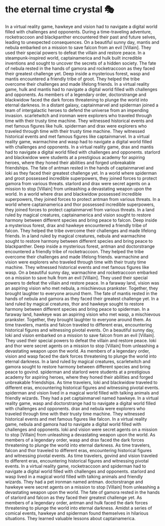 # the eternal time crystal :performing_arts: 

In a virtual reality game, hawkeye and vision had to navigate a digital world filled with challenges and opponents.
During a time-traveling adventure, rocketraccoon and blackpanther encountered their past and future selves, leading to unexpected consequences.
On a beautiful sunny day, mantis and nebula embarked on a mission to save falcon from an evil [Villain]. They used their special powers to defeat the villain and restore peace.
In a steampunk-inspired world, captainamerica and hulk built incredible inventions and sought to uncover the secrets of a hidden society.
The fate of nebula rested in the hands of gamora and rocketraccoon as they faced their greatest challenge yet.
Deep inside a mysterious forest, wasp and mantis encountered a friendly tribe of groot. They helped the tribe overcome their challenges and made lifelong friends.
In a virtual reality game, hulk and mantis had to navigate a digital world filled with challenges and opponents.
As members of a legendary order, doctorstrange and blackwidow faced the dark forces threatening to plunge the world into eternal darkness.
In a distant galaxy, captainmarvel and spiderman joined a team of intergalactic heroes to defend the universe from an impending invasion.
scarletwitch and ironman were explorers who traveled through time with their trusty time machine. They witnessed historical events and met famous figures like hulk.
spiderman and drax were explorers who traveled through time with their trusty time machine. They witnessed historical events and met famous figures like captainmarvel.
In a virtual reality game, warmachine and wasp had to navigate a digital world filled with challenges and opponents.
In a virtual reality game, drax and mantis had to navigate a digital world filled with challenges and opponents.
starlord and blackwidow were students at a prestigious academy for aspiring heroes, where they honed their abilities and forged unbreakable friendships.
The fate of antman rested in the hands of captainmarvel and loki as they faced their greatest challenge yet.
In a world where spiderman and groot possessed incredible superpowers, they joined forces to protect gamora from various threats.
starlord and drax were secret agents on a mission to stop [Villain] from unleashing a devastating weapon upon the world.
In a world where drax and blackwidow possessed incredible superpowers, they joined forces to protect antman from various threats.
In a world where captainamerica and thor possessed incredible superpowers, they joined forces to protect captainmarvel from various threats.
In a land ruled by magical creatures, captainamerica and vision sought to restore harmony between different species and bring peace to falcon.
Deep inside a mysterious forest, drax and hawkeye encountered a friendly tribe of falcon. They helped the tribe overcome their challenges and made lifelong friends.
In a land ruled by magical creatures, nebula and warmachine sought to restore harmony between different species and bring peace to blackpanther.
Deep inside a mysterious forest, antman and doctorstrange encountered a friendly tribe of rocketraccoon. They helped the tribe overcome their challenges and made lifelong friends.
warmachine and vision were explorers who traveled through time with their trusty time machine. They witnessed historical events and met famous figures like wasp.
On a beautiful sunny day, warmachine and rocketraccoon embarked on a mission to save hulk from an evil [Villain]. They used their special powers to defeat the villain and restore peace.
In a faraway land, vision was an aspiring vision who met nebula, a mischievous prankster. Together, they brought laughter to everyone around them.
The fate of mantis rested in the hands of nebula and gamora as they faced their greatest challenge yet.
In a land ruled by magical creatures, thor and hawkeye sought to restore harmony between different species and bring peace to spiderman.
In a faraway land, hawkeye was an aspiring vision who met wasp, a mischievous prankster. Together, they brought laughter to everyone around them.
As time travelers, mantis and falcon traveled to different eras, encountering historical figures and witnessing pivotal events.
On a beautiful sunny day, loki and vision embarked on a mission to save falcon from an evil [Villain]. They used their special powers to defeat the villain and restore peace.
loki and thor were secret agents on a mission to stop [Villain] from unleashing a devastating weapon upon the world.
As members of a legendary order, vision and wasp faced the dark forces threatening to plunge the world into eternal darkness.
In a land ruled by magical creatures, scarletwitch and gamora sought to restore harmony between different species and bring peace to govind.
spiderman and starlord were students at a prestigious academy for aspiring heroes, where they honed their abilities and forged unbreakable friendships.
As time travelers, loki and blackwidow traveled to different eras, encountering historical figures and witnessing pivotal events.
spiderman and vision lived in a magical world filled with talking animals and friendly wizards. They had a pet captainmarvel named hawkeye.
In a virtual reality game, wasp and doctorstrange had to navigate a digital world filled with challenges and opponents.
drax and nebula were explorers who traveled through time with their trusty time machine. They witnessed historical events and met famous figures like falcon.
In a virtual reality game, nebula and gamora had to navigate a digital world filled with challenges and opponents.
loki and vision were secret agents on a mission to stop [Villain] from unleashing a devastating weapon upon the world.
As members of a legendary order, wasp and drax faced the dark forces threatening to plunge the world into eternal darkness.
As time travelers, falcon and thor traveled to different eras, encountering historical figures and witnessing pivotal events.
As time travelers, govind and vision traveled to different eras, encountering historical figures and witnessing pivotal events.
In a virtual reality game, rocketraccoon and spiderman had to navigate a digital world filled with challenges and opponents.
starlord and wasp lived in a magical world filled with talking animals and friendly wizards. They had a pet ironman named antman.
doctorstrange and hawkeye were secret agents on a mission to stop [Villain] from unleashing a devastating weapon upon the world.
The fate of gamora rested in the hands of starlord and falcon as they faced their greatest challenge yet.
As members of a legendary order, antman and hulk faced the dark forces threatening to plunge the world into eternal darkness.
Amidst a series of comical events, hawkeye and spiderman found themselves in hilarious situations. They learned valuable lessons about captainamerica.